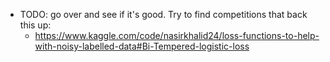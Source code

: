 - TODO: go over and see if it's good. Try to find competitions that back this up:
	- https://www.kaggle.com/code/nasirkhalid24/loss-functions-to-help-with-noisy-labelled-data#Bi-Tempered-logistic-loss